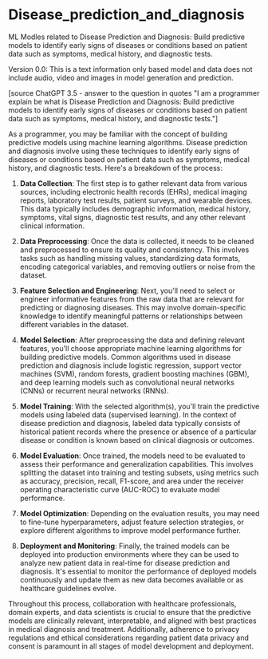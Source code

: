 # Disease_prediction_and_diagnosis
 ML Modles related to Disease Prediction and Diagnosis: Build predictive models to identify early signs of diseases or conditions based on patient data such as symptoms, medical history, and diagnostic tests.

 Version 0.0: This is a text information only based model and data does not include audio, video and images in model generation and prediction.
 
 [source ChatGPT 3.5 - answer to the question in quotes "I am a programmer explain be what is Disease Prediction and Diagnosis: Build predictive models to identify early signs of diseases or conditions based on patient data such as symptoms, medical history, and diagnostic tests."]

 As a programmer, you may be familiar with the concept of building predictive models using machine learning algorithms. Disease prediction and diagnosis involve using these techniques to identify early signs of diseases or conditions based on patient data such as symptoms, medical history, and diagnostic tests. Here's a breakdown of the process:

1. **Data Collection**: The first step is to gather relevant data from various sources, including electronic health records (EHRs), medical imaging reports, laboratory test results, patient surveys, and wearable devices. This data typically includes demographic information, medical history, symptoms, vital signs, diagnostic test results, and any other relevant clinical information.

2. **Data Preprocessing**: Once the data is collected, it needs to be cleaned and preprocessed to ensure its quality and consistency. This involves tasks such as handling missing values, standardizing data formats, encoding categorical variables, and removing outliers or noise from the dataset.

3. **Feature Selection and Engineering**: Next, you'll need to select or engineer informative features from the raw data that are relevant for predicting or diagnosing diseases. This may involve domain-specific knowledge to identify meaningful patterns or relationships between different variables in the dataset.

4. **Model Selection**: After preprocessing the data and defining relevant features, you'll choose appropriate machine learning algorithms for building predictive models. Common algorithms used in disease prediction and diagnosis include logistic regression, support vector machines (SVM), random forests, gradient boosting machines (GBM), and deep learning models such as convolutional neural networks (CNNs) or recurrent neural networks (RNNs).

5. **Model Training**: With the selected algorithm(s), you'll train the predictive models using labeled data (supervised learning). In the context of disease prediction and diagnosis, labeled data typically consists of historical patient records where the presence or absence of a particular disease or condition is known based on clinical diagnosis or outcomes.

6. **Model Evaluation**: Once trained, the models need to be evaluated to assess their performance and generalization capabilities. This involves splitting the dataset into training and testing subsets, using metrics such as accuracy, precision, recall, F1-score, and area under the receiver operating characteristic curve (AUC-ROC) to evaluate model performance.

7. **Model Optimization**: Depending on the evaluation results, you may need to fine-tune hyperparameters, adjust feature selection strategies, or explore different algorithms to improve model performance further.

8. **Deployment and Monitoring**: Finally, the trained models can be deployed into production environments where they can be used to analyze new patient data in real-time for disease prediction and diagnosis. It's essential to monitor the performance of deployed models continuously and update them as new data becomes available or as healthcare guidelines evolve.

Throughout this process, collaboration with healthcare professionals, domain experts, and data scientists is crucial to ensure that the predictive models are clinically relevant, interpretable, and aligned with best practices in medical diagnosis and treatment. Additionally, adherence to privacy regulations and ethical considerations regarding patient data privacy and consent is paramount in all stages of model development and deployment.

